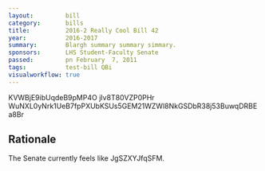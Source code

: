 ```yaml
---
layout:         bill
category:       bills
title:          2016-2 Really Cool Bill 42
year:           2016-2017
summary:        Blargh summary summary simmary.
sponsors:       LHS Student-Faculty Senate
passed:         pn February  7, 2011
tags:           test-bill QBi
visualworkflow: true
---
```



KVWBjE9ibUqdeB9pMP4O jIv8T80VZP0PHr WuNXL0yNrk1UeB7fpPXUbKSUs5GEM21WZWl8NkGSDbR38j53BuwqDRBEa8Br 




Rationale
---------
The Senate currently feels like JgSZXYJfqSFM.
